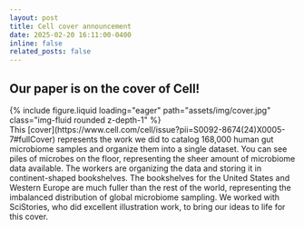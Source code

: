 ```yaml
---
layout: post
title: Cell cover announcement
date: 2025-02-20 16:11:00-0400
inline: false
related_posts: false
---
```


Our paper is on the cover of Cell!
---

<div class="row mt-3">
    <div class="col-sm mt-3 mt-md-0">
        {% include figure.liquid loading="eager" path="assets/img/cover.jpg" class="img-fluid rounded z-depth-1" %}
    </div>
</div>
<div class="caption">
  This [cover](https://www.cell.com/cell/issue?pii=S0092-8674(24)X0005-7#fullCover) represents the work we did to catalog 168,000 human gut microbiome samples and organize them into a single dataset. You can see piles of microbes on the floor, representing the sheer amount of microbiome data available. The workers are organizing the data and storing it in continent-shaped bookshelves. The bookshelves for the United States and Western Europe are much fuller than the rest of the world, representing the imbalanced distribution of global microbiome sampling. We worked with SciStories, who did excellent illustration work, to bring our ideas to life for this cover.
</div>
